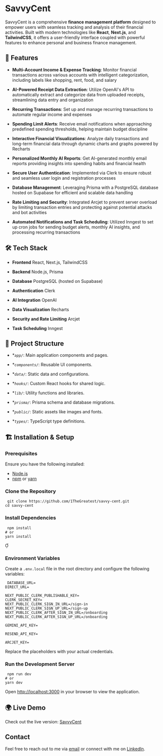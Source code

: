 # SavvyCent

SavvyCent is a comprehensive **finance management platform** designed to empower users with seamless tracking and analysis of their financial activities. Built with modern technologies like **React**, **Next.js**, and **TailwindCSS**, it offers a user-friendly interface coupled with powerful features to enhance personal and business finance management.

## 🚀 Features

- **Multi-Account Income & Expense Tracking**: Monitor financial transactions across various accounts with intelligent categorization, including labels like shopping, rent, food, and salary

- **AI-Powered Receipt Data Extraction**: Utilize OpenAI's API to automatically extract and categorize data from uploaded receipts, streamlining data entry and organization

- **Recurring Transactions**: Set up and manage recurring transactions to automate regular income and expenses

- **Spending Limit Alerts**: Receive email notifications when approaching predefined spending thresholds, helping maintain budget discipline

- **Interactive Financial Visualizations**: Analyze daily transactions and long-term financial data through dynamic charts and graphs powered by Recharts

- **Personalized Monthly AI Reports**: Get AI-generated monthly email reports providing insights into spending habits and financial health

- **Secure User Authentication**: Implemented via Clerk to ensure robust and seamless user login and registration processes

- **Database Management**: Leveraging Prisma with a PostgreSQL database hosted on Supabase for efficient and scalable data handling

- **Rate Limiting and Security**: Integrated Arcjet to prevent server overload by limiting transaction entries and protecting against potential attacks and bot activities

- **Automated Notifications and Task Scheduling**: Utilized Inngest to set up cron jobs for sending budget alerts, monthly AI insights, and processing recurring transactions

## 🛠️ Tech Stack

- **Frontend** React, Next.js, TailwindCSS

- **Backend** Node.js, Prisma

- **Database** PostgreSQL (hosted on Supabase)

- **Authentication** Clerk

- **AI Integration** OpenAI

- **Data Visualization** Recharts

- **Security and Rate Limiting** Arcjet

- **Task Scheduling** Inngest

## 📂 Project Structure

- \*_`app/`_: Main application components and pages.

- \*_`components/`_: Reusable UI components.

- \*_`data/`_: Static data and configurations.

- \*_`hooks/`_: Custom React hooks for shared logic.

- \*_`lib/`_: Utility functions and libraries.

- \*_`prisma/`_: Prisma schema and database migrations.

- \*_`public/`_: Static assets like images and fonts.

- \*_`types/`_: TypeScript type definitions.

## 🏗️ Installation & Setup

### Prerequisites

Ensure you have the following installed:

- [Node.js](https://nodejs.og/)
- [npm](https://www.npmjs.com/) or [yarn](https://yarnpkg.cm/)

### Clone the Repository

```bsh
 git clone https://github.com/1TheGreatest/savvy-cent.git
cd savvy-cent
```

### Install Dependencies

```bsh
 npm install
# or
yarn install
```



### Environment Variables

Create a `.env.local` file in the root directory and configure the following variables:

```nv
 DATABASE_URL=
DIRECT_URL=

NEXT_PUBLIC_CLERK_PUBLISHABLE_KEY=
CLERK_SECRET_KEY=
NEXT_PUBLIC_CLERK_SIGN_IN_URL=/sign-in
NEXT_PUBLIC_CLERK_SIGN_UP_URL=/sign-up
NEXT_PUBLIC_CLERK_AFTER_SIGN_IN_URL=/onboarding
NEXT_PUBLIC_CLERK_AFTER_SIGN_UP_URL=/onboarding

GEMINI_API_KEY=

RESEND_API_KEY=

ARCJET_KEY=
```

Replace the placeholders with your actual credentials.

### Run the Development Server

```bsh
 npm run dev
# or
yarn dev
```

Open [http://localhost:3000](http://localhost:3000) in your browser to view the application.

## 🌍 Live Demo

Check out the live version: [SavvyCent](https://savvy-cent.vercel.app/)

## Contact

Feel free to reach out to me via [email](mailto:sampomahdev@gmail.com) or connect with me on [LinkedIn](https://www.linkedin.com/in/solomon-ampomah-a67128141/).
